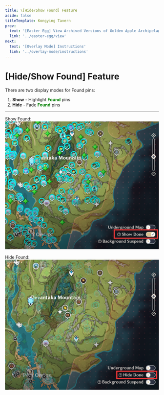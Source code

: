 ```yaml
---
title: \[Hide/Show Found] Feature
aside: false
titleTemplate: Kongying Tavern
prev:
  text: '[Easter Egg] View Archived Versions of Golden Apple Archipelago'
  link: '../easter-egg/view'
next:
  text: '[Overlay Mode] Instructions'
  link: '../overlay-mode/instructions'
---
```


[原文：【隐藏】标记/【显示】标记]: # 'https://support.qq.com/products/321980/faqs/127250'

# [Hide/Show Found] Feature

There are two display modes for Found pins:

1. **Show** - Highlight <b><span style="color: green">Found</span></b> pins
2. **Hide** - Fade <b><span style="color: green">Found</span></b> pins

---

Show Found:
![](/imgs/en/manual/hide-show-done/Hide.png)

Hide Found:
![](/imgs/en/manual/hide-show-done/show.png)
